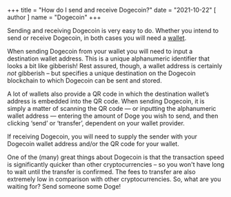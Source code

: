 +++
title = "How do I send and receive Dogecoin?"
date = "2021-10-22"
[ author ]
  name = "Dogecoin"
+++

Sending and receiving Dogecoin is very easy to do. Whether you intend to send or receive Dogecoin, in both cases you will need a [wallet](/dogepedia/articles/how-do-i-get-a-wallet).


When sending Dogecoin from your wallet you will need to input a destination wallet address. This is a unique alphanumeric identifier that looks a bit like gibberish! Rest assured, though, a wallet address is certainly *not* gibberish – but specifies a unique destination on the Dogecoin blockchain to which Dogecoin can be sent and stored.  

A lot of wallets also provide a QR code in which the destination wallet’s address is embedded into the QR code. When sending Dogecoin, it is simply a matter of scanning the QR code — or inputting the alphanumeric wallet address — entering the amount of Doge you wish to send, and then clicking ‘send’ or ‘transfer’, dependent on your wallet provider.  

If receiving Dogecoin, you will need to supply the sender with your Dogecoin wallet address and/or the QR code for your wallet.  

One of the (many) great things about Dogecoin is that the transaction speed is significantly quicker than other cryptocurrencies – so you won't have long to wait until the transfer is confirmed. The fees to transfer are also extremely low in comparison with other cryptocurrencies. So, what are you waiting for? Send someone some Doge!